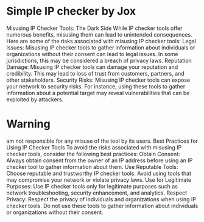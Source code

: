 # Simple IP checker by Jox

Misusing IP Checker Tools: The Dark Side
While IP checker tools offer numerous benefits, misusing them can lead to unintended consequences. Here are some of the risks associated with misusing IP checker tools:
Legal Issues: Misusing IP checker tools to gather information about individuals or organizations without their consent can lead to legal issues. In some jurisdictions, this may be considered a breach of privacy laws.
Reputation Damage: Misusing IP checker tools can damage your reputation and credibility. This may lead to loss of trust from customers, partners, and other stakeholders.
Security Risks: Misusing IP checker tools can expose your network to security risks. For instance, using these tools to gather information about a potential target may reveal vulnerabilities that can be exploited by attackers.

# Warning
am not responsible for any misuse of the tool by its users.
Best Practices for Using IP Checker Tools
To avoid the risks associated with misusing IP checker tools, consider the following best practices:
Obtain Consent: Always obtain consent from the owner of an IP address before using an IP checker tool to gather information about them.
Use Reputable Tools: Choose reputable and trustworthy IP checker tools. Avoid using tools that may compromise your network or violate privacy laws.
Use for Legitimate Purposes: Use IP checker tools only for legitimate purposes such as network troubleshooting, security enhancement, and analytics.
Respect Privacy: Respect the privacy of individuals and organizations when using IP checker tools. Do not use these tools to gather information about individuals or organizations without their consent.
